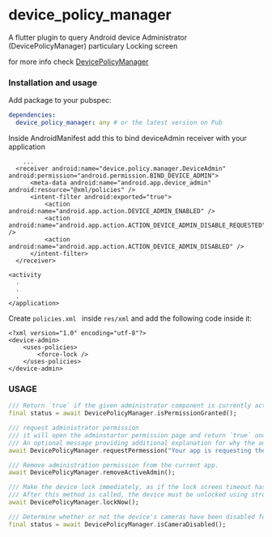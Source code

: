 # device_policy_manager

A flutter plugin to query Android device Administrator (DevicePolicyManager) particulary Locking screen

for more info check [DevicePolicyManager](https://developer.android.com/reference/android/app/admin/DevicePolicyManager)

### Installation and usage ###

Add package to your pubspec:

```yaml
dependencies:
  device_policy_manager: any # or the latest version on Pub
```

Inside AndroidManifest add this to bind deviceAdmin receiver with your application

```
    ...
  <receiver android:name="device.policy.manager.DeviceAdmin" android:permission="android.permission.BIND_DEVICE_ADMIN">
      <meta-data android:name="android.app.device_admin" android:resource="@xml/policies" />
      <intent-filter android:exported="true">
          <action android:name="android.app.action.DEVICE_ADMIN_ENABLED" />
          <action android:name="android.app.action.ACTION_DEVICE_ADMIN_DISABLE_REQUESTED" />
          <action android:name="android.app.action.ACTION_DEVICE_ADMIN_DISABLED" />
      </intent-filter>
  </receiver>

<activity
  .
  .
  .
</application>

```

Create `policies.xml ` inside `res/xml` and add the following code inside it:

```
<?xml version="1.0" encoding="utf-8"?>
<device-admin>
    <uses-policies>
        <force-lock />
    </uses-policies>
</device-admin>

```


### USAGE


```dart
/// Return `true` if the given administrator component is currently active (enabled) in the system.
final status = await DevicePolicyManager.isPermissionGranted();

/// request administrator permission
/// it will open the adminstartor permission page and return `true` once the permission granted.
/// An optional message providing additional explanation for why the admin is being added.
await DevicePolicyManager.requestPermession("Your app is requesting the Adminstration permission");

/// Remove administration permission from the current app.
await DevicePolicyManager.removeActiveAdmin();

/// Make the device lock immediately, as if the lock screen timeout has expired at the point of this call.
/// After this method is called, the device must be unlocked using strong authentication (PIN, pattern, or password).
await DevicePolicyManager.lockNow();

/// Determine whether or not the device's cameras have been disabled for this user.
final status = await DevicePolicyManager.isCameraDisabled();

```

